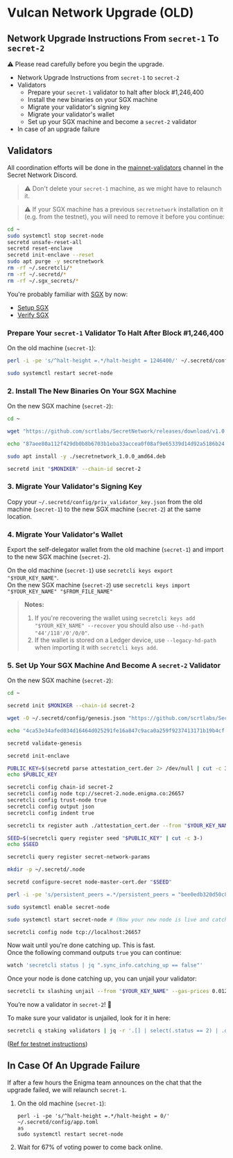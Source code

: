 # Vulcan Network Upgrade (OLD)

## Network Upgrade Instructions From `secret-1` To `secret-2` <a href="#network-upgrade-instructions-from-secret-1-to-secret-2" id="network-upgrade-instructions-from-secret-1-to-secret-2"></a>

⚠️ Please read carefully before you begin the upgrade.

* Network Upgrade Instructions from `secret-1` to `secret-2`
* Validators
  * Prepare your `secret-1` validator to halt after block #1,246,400
  * Install the new binaries on your SGX machine
  * Migrate your validator's signing key
  * Migrate your validator's wallet
  * Set up your SGX machine and become a `secret-2` validator
* In case of an upgrade failure

## Validators <a href="#validators" id="validators"></a>

All coordination efforts will be done in the [mainnet-validators](https://chat.scrt.network/channel/mainnet-validators) channel in the Secret Network Discord.

> ⚠️ Don't delete your `secret-1` machine, as we might have to relaunch it.

> ⚠️ If your SGX machine has a previous `secretnetwork` installation on it (e.g. from the testnet), you will need to remove it before you continue:

```bash
cd ~
sudo systemctl stop secret-node
secretd unsafe-reset-all
secretd reset-enclave
secretd init-enclave --reset
sudo apt purge -y secretnetwork
rm -rf ~/.secretcli/*
rm -rf ~/.secretd/*
rm -rf ~/.sgx_secrets/*
```

You're probably familiar with [SGX](../../overview-ecosystem-and-technology/techstack/privacy-technology/intel-sgx/why-sgx.md) by now:

* [Setup SGX](../setting-up-a-node-validator/node-setup/install-sgx.md)
* [Verify SGX](broken-reference)

### Prepare Your `secret-1` Validator To Halt After Block #1,246,400 <a href="#_1-prepare-your-secret-1-validator-to-halt-after-block-1-246-400" id="_1-prepare-your-secret-1-validator-to-halt-after-block-1-246-400"></a>

On the old machine (`secret-1`):

```bash
perl -i -pe 's/^halt-height =.*/halt-height = 1246400/' ~/.secretd/config/app.toml

sudo systemctl restart secret-node
```

### 2. Install The New Binaries On Your SGX Machine <a href="#_2-install-the-new-binaries-on-your-sgx-machine" id="_2-install-the-new-binaries-on-your-sgx-machine"></a>

On the new SGX machine (`secret-2`):

```bash
cd ~

wget "https://github.com/scrtlabs/SecretNetwork/releases/download/v1.0.0/secretnetwork_1.0.0_amd64.deb"

echo "87aee80a112f429db0b8b6703b1eba33accea0f08af9e65339d14d92a5186b24 secretnetwork_1.0.0_amd64.deb" | sha256sum --check

sudo apt install -y ./secretnetwork_1.0.0_amd64.deb

secretd init "$MONIKER" --chain-id secret-2
```

### 3. Migrate Your Validator's Signing Key <a href="#_3-migrate-your-validator-s-signing-key" id="_3-migrate-your-validator-s-signing-key"></a>

Copy your `~/.secretd/config/priv_validator_key.json` from the old machine (`secret-1`) to the new SGX machine (`secret-2`) at the same location.

### 4. Migrate Your Validator's Wallet <a href="#_4-migrate-your-validator-s-wallet" id="_4-migrate-your-validator-s-wallet"></a>

Export the self-delegator wallet from the old machine (`secret-1`) and import to the new SGX machine (`secret-2`).

On the old machine (`secret-1`) use `secretcli keys export "$YOUR_KEY_NAME"`.\
On the new SGX machine (`secret-2`) use `secretcli keys import "$YOUR_KEY_NAME" "$FROM_FILE_NAME"`

> **Notes:**
>
> 1. If you're recovering the wallet using `secretcli keys add "$YOUR_KEY_NAME" --recover` you should also use `--hd-path "44'/118'/0'/0/0"`.
> 2. If the wallet is stored on a Ledger device, use `--legacy-hd-path` when importing it with `secretcli keys add`.

### 5. Set Up Your SGX Machine And Become A `secret-2` Validator <a href="#_5-set-up-your-sgx-machine-and-become-a-secret-2-validator" id="_5-set-up-your-sgx-machine-and-become-a-secret-2-validator"></a>

On the new SGX machine (`secret-2`):

```bash
cd ~

secretd init $MONIKER --chain-id secret-2

wget -O ~/.secretd/config/genesis.json "https://github.com/scrtlabs/SecretNetwork/releases/download/v1.0.0/genesis.json"

echo "4ca53e34afed034d16464d025291fe16a847c9aca0a259f9237413171b19b4cf .secretd/config/genesis.json" | sha256sum --check

secretd validate-genesis

secretd init-enclave

PUBLIC_KEY=$(secretd parse attestation_cert.der 2> /dev/null | cut -c 3-)
echo $PUBLIC_KEY

secretcli config chain-id secret-2
secretcli config node tcp://secret-2.node.enigma.co:26657
secretcli config trust-node true
secretcli config output json
secretcli config indent true

secretcli tx register auth ./attestation_cert.der --from "$YOUR_KEY_NAME" --gas-prices 0.0125uscrt

SEED=$(secretcli query register seed "$PUBLIC_KEY" | cut -c 3-)
echo $SEED

secretcli query register secret-network-params

mkdir -p ~/.secretd/.node

secretd configure-secret node-master-cert.der "$SEED"

perl -i -pe 's/persistent_peers =.*/persistent_peers = "bee0edb320d50c839349224b9be1575ca4e67948\@secret-2.node.enigma.co:26656"/' ~/.secretd/config/config.toml

sudo systemctl enable secret-node

sudo systemctl start secret-node # (Now your new node is live and catching up)

secretcli config node tcp://localhost:26657
```

Now wait until you're done catching up. This is fast.\
Once the following command outputs `true` you can continue:

```bash
watch 'secretcli status | jq ".sync_info.catching_up == false"'
```

Once your node is done catching up, you can unjail your validator:

```bash
secretcli tx slashing unjail --from "$YOUR_KEY_NAME" --gas-prices 0.0125uscrt
```

You’re now a validator in `secret-2`! 🎉

To make sure your validator is unjailed, look for it in here:

```bash
secretcli q staking validators | jq -r '.[] | select(.status == 2) | .description.moniker'
```

([Ref for testnet instructions](https://docs.scrt.network/testnet/run-full-node-testnet.html))

## In Case Of An Upgrade Failure <a href="#in-case-of-an-upgrade-failure" id="in-case-of-an-upgrade-failure"></a>

If after a few hours the Enigma team announces on the chat that the upgrade failed, we will relaunch `secret-1`.

1.  On the old machine (`secret-1`):

    ```
    perl -i -pe 's/^halt-height =.*/halt-height = 0/' ~/.secretd/config/app.toml
    as
    sudo systemctl restart secret-node
    ```
2. Wait for 67% of voting power to come back online.
